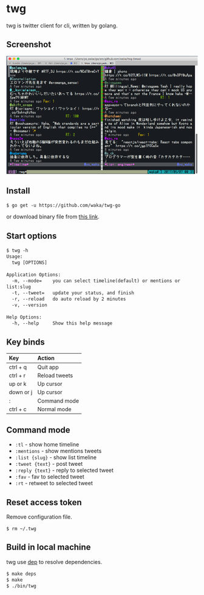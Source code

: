 # twg

twg is twitter client for cli, written by golang.

## Screenshot

![](artwork/screenshot_01.png)

## Install

```
$ go get -u https://github.com/waka/twg-go
```

or download binary file from [this link](https://github.com/waka/twg-go/releases/download/v0.1.0/twg).

## Start options

```
$ twg -h
Usage:
  twg [OPTIONS]

Application Options:
  -m, --mode=    you can select timeline(default) or mentions or list:slug
  -t, --tweet=   update your status, and finish
  -r, --reload   do auto reload by 2 minutes
  -v, --version

Help Options:
  -h, --help     Show this help message
```

## Key binds

| Key        | Action        |
|:-----------|:--------------|
| ctrl + q   | Quit app      |
| ctrl + r   | Reload tweets |
| up or k    | Up cursor     |
| down or j  | Up cursor     |
| :          | Command mode  |
| ctrl + c   | Normal mode   |

## Command mode

- `:tl` - show home timeline
- `:mentions` - show mentions tweets
- `:list {slug}` - show list timeline
- `:tweet {text}` - post tweet
- `:reply {text}` - reply to selected tweet
- `:fav` - fav to selected tweet
- `:rt` - retweet to selected tweet

## Reset access token

Remove configuration file.

```
$ rm ~/.twg
```

## Build in local machine

twg use [dep](https://github.com/golang/dep) to resolve dependencies.

```
$ make deps
$ make
$ ./bin/twg
```
